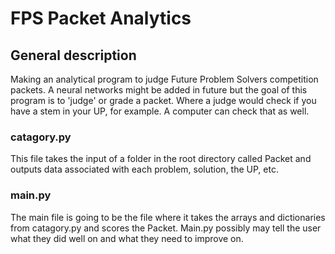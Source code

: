 # FPS Packet Analytics

## General description

Making an analytical program to judge Future
Problem Solvers competition packets. A neural networks might be added in future but the goal of this program is to 'judge' or grade a packet.
  Where a judge would check if you have a stem in your UP, for example. A computer can check that as well.

### catagory.py
  This file takes the input of a folder in the root directory called Packet and outputs data associated with each problem, solution, the UP, etc.

### main.py
  The main file is going to be the file where it takes the arrays and dictionaries from catagory.py and scores the Packet. Main.py possibly may tell the user what they did well on and what they need to improve on.
